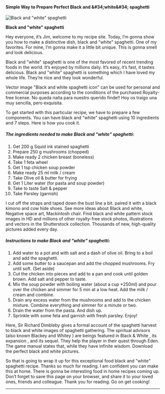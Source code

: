             

#### Simple Way to Prepare Perfect Black and &amp;#34;white&amp;#34; spaghetti

![Black and &quot;white&quot; spaghetti](https://img-global.cpcdn.com/recipes/870f85bd42a92479/751x532cq70/black-and-white-spaghetti-recipe-main-photo.jpg)

**Black and &quot;white&quot; spaghetti**

Hey everyone, it’s Jim, welcome to my recipe site. Today, I’m gonna show you how to make a distinctive dish, black and "white" spaghetti. One of my favorites. For mine, I’m gonna make it a little bit unique. This is gonna smell and look delicious.

Black and "white" spaghetti is one of the most favored of recent trending foods in the world. It’s enjoyed by millions daily. It’s easy, it’s fast, it tastes delicious. Black and "white" spaghetti is something which I have loved my whole life. They’re nice and they look wonderful.

Vector image "Black and white spaghetti icon" can be used for personal and commercial purposes according to the conditions of the purchased Royalty-free license. No queda naíta para nuestro querido finde!! Hoy os traigo una muy sencilla, pero exquisita.

To get started with this particular recipe, we have to prepare a few components. You can have black and "white" spaghetti using 10 ingredients and 7 steps. Here is how you cook it.

##### The ingredients needed to make Black and "white" spaghetti:

1.  Get 200 g Squid ink stained spaghetti
2.  Prepare 250 g mushrooms (chopped)
3.  Make ready 2 chicken breast (boneless)
4.  Take 1 feta wheel
5.  Get 1 tsp chicken soup powder
6.  Make ready 25 ml milk / cream
7.  Take Olive oil & butter for frying
8.  Get 1 Liter water (for pasta and soup powder)
9.  Take to taste Salt & pepper
10.  Take Parsley (garnish)

I cut off the straps and taped down the bust line a bit. paired it with a black kimono and cow hide shoes. See more ideas about Black and white, Negative space art, Mackintosh chair. Find black and white pattern stock images in HD and millions of other royalty-free stock photos, illustrations and vectors in the Shutterstock collection. Thousands of new, high-quality pictures added every day.

##### Instructions to make Black and "white" spaghetti:

1.  Add water to a pot and with salt and a dash of olive oil. Bring to a boil and add the spaghetti.
2.  Add some butter to a saucepan and add the chopped mushrooms. Fry until soft. (Set aside)
3.  Cut the chicken into pieces and add to a pan and cook until golden brown. Add salt and pepper to taste.
4.  Mix the soup powder with boiling water (about a cup \*250ml) and pour over the chicken and simmer for 5 min at a low heat. Add the milk / cream and combine.
5.  Drain any excess water from the mushrooms and add to the chicken mixture. Combine everything and simmer for a minute or two.
6.  Drain the water from the pasta. And dish up.
7.  Sprinkle with some feta and garnish with fresh parsley. Enjoy!

Here, Sir Richard Dimbleby gives a formal account of the spaghetti harvest to black and white images of spaghetti gathering. The spiritual advisors (also known Blackey and Whitey ) are beings featured in Black & White , its expansion , and its sequel. They help the player in their quest through Eden. The game manual states that, while they have infinite wisdom. Download the perfect black and white pictures.

So that is going to wrap it up for this exceptional food black and "white" spaghetti recipe. Thanks so much for reading. I am confident you can make this at home. There is gonna be interesting food in home recipes coming up. Don’t forget to save this page on your browser, and share it to your loved ones, friends and colleague. Thank you for reading. Go on get cooking!

* * *